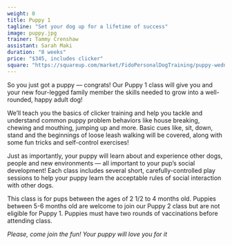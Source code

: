 ```yaml
---
weight: 0
title: Puppy 1
tagline: "Set your dog up for a lifetime of success"
image: puppy.jpg
trainer: Tammy Crenshaw
assistant: Sarah Maki
duration: "8 weeks"
price: "$345, includes clicker"
square: "https://squareup.com/market/FidoPersonalDogTraining/puppy-wednesday-june-th-july-th-pm"
---
```



So you just got a puppy — congrats! Our Puppy 1 class will give you and your new four-legged family member the skills needed to grow into a well-rounded, happy adult dog! 

We’ll teach you the basics of clicker training and help you tackle and understand common puppy problem behaviors like house breaking, chewing and mouthing, jumping up and more. Basic cues like, sit, down, stand and the beginnings of loose leash walking will be covered, along with some fun tricks and self-control exercises! 

Just as importantly, your puppy will learn about and experience other dogs, people and new environments — all important to your pup’s social development! Each class includes several short, carefully-controlled play sessions to help your puppy learn the acceptable rules of social interaction with other dogs. 

This class is for pups between the ages of 2 1/2 to 4 months old. Puppies between 5-6 months old are welcome to join our 
Puppy 2 class but are not eligible for Puppy 1. Puppies must have two rounds of vaccinations before attending class. 

_Please, come join the fun! Your puppy will love you for it_
